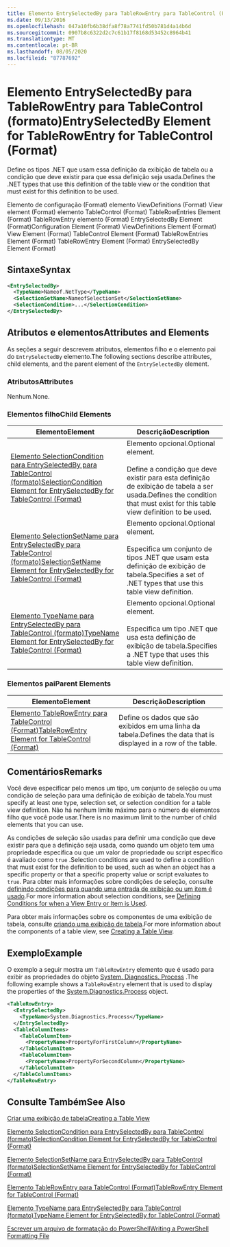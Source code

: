 ```yaml
---
title: Elemento EntrySelectedBy para TableRowEntry para TableControl (Format) | Microsoft Docs
ms.date: 09/13/2016
ms.openlocfilehash: 047a10fb6b38dfa8f78a7741fd50b781d4a14b6d
ms.sourcegitcommit: 0907b8c6322d2c7c61b17f8168d53452c8964b41
ms.translationtype: MT
ms.contentlocale: pt-BR
ms.lasthandoff: 08/05/2020
ms.locfileid: "87787692"
---
```

# <a name="entryselectedby-element-for-tablerowentry--for-tablecontrol-format"></a><span data-ttu-id="a56e2-102">Elemento EntrySelectedBy para TableRowEntry para TableControl (formato)</span><span class="sxs-lookup"><span data-stu-id="a56e2-102">EntrySelectedBy Element for TableRowEntry  for TableControl (Format)</span></span>

<span data-ttu-id="a56e2-103">Define os tipos .NET que usam essa definição da exibição de tabela ou a condição que deve existir para que essa definição seja usada.</span><span class="sxs-lookup"><span data-stu-id="a56e2-103">Defines the .NET types that use this definition of the table view or the condition that must exist for this definition to be used.</span></span>

<span data-ttu-id="a56e2-104">Elemento de configuração (Format) elemento ViewDefinitions (Format) View element (Format) elemento TableControl (Format) TableRowEntries Element (Format) TableRowEntry elemento (Format) EntrySelectedBy Element (Format)</span><span class="sxs-lookup"><span data-stu-id="a56e2-104">Configuration Element (Format) ViewDefinitions Element (Format) View Element (Format) TableControl Element (Format) TableRowEntries Element (Format) TableRowEntry Element (Format) EntrySelectedBy Element (Format)</span></span>

## <a name="syntax"></a><span data-ttu-id="a56e2-105">Sintaxe</span><span class="sxs-lookup"><span data-stu-id="a56e2-105">Syntax</span></span>

```xml
<EntrySelectedBy>
  <TypeName>Nameof.NetType</TypeName>
  <SelectionSetName>NameofSelectionSet</SelectionSetName>
  <SelectionCondition>...</SelectionCondition>
</EntrySelectedBy>
```

## <a name="attributes-and-elements"></a><span data-ttu-id="a56e2-106">Atributos e elementos</span><span class="sxs-lookup"><span data-stu-id="a56e2-106">Attributes and Elements</span></span>

<span data-ttu-id="a56e2-107">As seções a seguir descrevem atributos, elementos filho e o elemento pai do `EntrySelectedBy` elemento.</span><span class="sxs-lookup"><span data-stu-id="a56e2-107">The following sections describe attributes, child elements, and the parent element of the `EntrySelectedBy` element.</span></span>

### <a name="attributes"></a><span data-ttu-id="a56e2-108">Atributos</span><span class="sxs-lookup"><span data-stu-id="a56e2-108">Attributes</span></span>

<span data-ttu-id="a56e2-109">Nenhum.</span><span class="sxs-lookup"><span data-stu-id="a56e2-109">None.</span></span>

### <a name="child-elements"></a><span data-ttu-id="a56e2-110">Elementos filho</span><span class="sxs-lookup"><span data-stu-id="a56e2-110">Child Elements</span></span>

|<span data-ttu-id="a56e2-111">Elemento</span><span class="sxs-lookup"><span data-stu-id="a56e2-111">Element</span></span>|<span data-ttu-id="a56e2-112">Descrição</span><span class="sxs-lookup"><span data-stu-id="a56e2-112">Description</span></span>|
|-------------|-----------------|
|[<span data-ttu-id="a56e2-113">Elemento SelectionCondition para EntrySelectedBy para TableControl (formato)</span><span class="sxs-lookup"><span data-stu-id="a56e2-113">SelectionCondition Element for EntrySelectedBy for TableControl (Format)</span></span>](./selectioncondition-element-for-entryselectedby-for-tablecontrol-format.md)|<span data-ttu-id="a56e2-114">Elemento opcional.</span><span class="sxs-lookup"><span data-stu-id="a56e2-114">Optional element.</span></span><br /><br /> <span data-ttu-id="a56e2-115">Define a condição que deve existir para esta definição de exibição de tabela a ser usada.</span><span class="sxs-lookup"><span data-stu-id="a56e2-115">Defines the condition that must exist for this table view definition to be used.</span></span>|
|[<span data-ttu-id="a56e2-116">Elemento SelectionSetName para EntrySelectedBy para TableControl (formato)</span><span class="sxs-lookup"><span data-stu-id="a56e2-116">SelectionSetName Element for EntrySelectedBy for TableControl (Format)</span></span>](./selectionsetname-element-for-entryselectedby-for-tablecontrol-format.md)|<span data-ttu-id="a56e2-117">Elemento opcional.</span><span class="sxs-lookup"><span data-stu-id="a56e2-117">Optional element.</span></span><br /><br /> <span data-ttu-id="a56e2-118">Especifica um conjunto de tipos .NET que usam esta definição de exibição de tabela.</span><span class="sxs-lookup"><span data-stu-id="a56e2-118">Specifies a set of .NET types that use this table view definition.</span></span>|
|[<span data-ttu-id="a56e2-119">Elemento TypeName para EntrySelectedBy para TableControl (formato)</span><span class="sxs-lookup"><span data-stu-id="a56e2-119">TypeName Element for EntrySelectedBy for TableControl (Format)</span></span>](./typename-element-for-entryselectedby-for-tablecontrol-format.md)|<span data-ttu-id="a56e2-120">Elemento opcional.</span><span class="sxs-lookup"><span data-stu-id="a56e2-120">Optional element.</span></span><br /><br /> <span data-ttu-id="a56e2-121">Especifica um tipo .NET que usa esta definição de exibição de tabela.</span><span class="sxs-lookup"><span data-stu-id="a56e2-121">Specifies a .NET type that uses this table view definition.</span></span>|

### <a name="parent-elements"></a><span data-ttu-id="a56e2-122">Elementos pai</span><span class="sxs-lookup"><span data-stu-id="a56e2-122">Parent Elements</span></span>

|<span data-ttu-id="a56e2-123">Elemento</span><span class="sxs-lookup"><span data-stu-id="a56e2-123">Element</span></span>|<span data-ttu-id="a56e2-124">Descrição</span><span class="sxs-lookup"><span data-stu-id="a56e2-124">Description</span></span>|
|-------------|-----------------|
|[<span data-ttu-id="a56e2-125">Elemento TableRowEntry para TableControl (Format)</span><span class="sxs-lookup"><span data-stu-id="a56e2-125">TableRowEntry Element for TableControl (Format)</span></span>](./tablerowentry-element-for-tablerowentries-for-tablecontrol-format.md)|<span data-ttu-id="a56e2-126">Define os dados que são exibidos em uma linha da tabela.</span><span class="sxs-lookup"><span data-stu-id="a56e2-126">Defines the data that is displayed in a row of the table.</span></span>|

## <a name="remarks"></a><span data-ttu-id="a56e2-127">Comentários</span><span class="sxs-lookup"><span data-stu-id="a56e2-127">Remarks</span></span>

<span data-ttu-id="a56e2-128">Você deve especificar pelo menos um tipo, um conjunto de seleção ou uma condição de seleção para uma definição de exibição de tabela.</span><span class="sxs-lookup"><span data-stu-id="a56e2-128">You must specify at least one type, selection set, or selection condition for a table view definition.</span></span> <span data-ttu-id="a56e2-129">Não há nenhum limite máximo para o número de elementos filho que você pode usar.</span><span class="sxs-lookup"><span data-stu-id="a56e2-129">There is no maximum limit to the number of child elements that you can use.</span></span>

<span data-ttu-id="a56e2-130">As condições de seleção são usadas para definir uma condição que deve existir para que a definição seja usada, como quando um objeto tem uma propriedade específica ou que um valor de propriedade ou script específico é avaliado como `true` .</span><span class="sxs-lookup"><span data-stu-id="a56e2-130">Selection conditions are used to define a condition that must exist for the definition to be used, such as when an object has a specific property or that a specific property value or script evaluates to `true`.</span></span> <span data-ttu-id="a56e2-131">Para obter mais informações sobre condições de seleção, consulte [definindo condições para quando uma entrada de exibição ou um item é usado](./defining-conditions-for-displaying-data.md).</span><span class="sxs-lookup"><span data-stu-id="a56e2-131">For more information about selection conditions, see [Defining Conditions for when a View Entry or Item is Used](./defining-conditions-for-displaying-data.md).</span></span>

<span data-ttu-id="a56e2-132">Para obter mais informações sobre os componentes de uma exibição de tabela, consulte [criando uma exibição de tabela](./creating-a-table-view.md).</span><span class="sxs-lookup"><span data-stu-id="a56e2-132">For more information about the components of a table view, see [Creating a Table View](./creating-a-table-view.md).</span></span>

## <a name="example"></a><span data-ttu-id="a56e2-133">Exemplo</span><span class="sxs-lookup"><span data-stu-id="a56e2-133">Example</span></span>

<span data-ttu-id="a56e2-134">O exemplo a seguir mostra um `TableRowEntry` elemento que é usado para exibir as propriedades do objeto [System. Diagnostics. Process](/dotnet/api/System.Diagnostics.Process) .</span><span class="sxs-lookup"><span data-stu-id="a56e2-134">The following example shows a `TableRowEntry` element that is used to display the properties of the [System.Diagnostics.Process](/dotnet/api/System.Diagnostics.Process) object.</span></span>

```xml
<TableRowEntry>
  <EntrySelectedBy>
    <TypeName>System.Diagnostics.Process</TypeName>
  </EntrySelectedBy>
  <TableColumnItems>
    <TableColumnItem>
      <PropertyName>PropertyForFirstColumn</PropertyName>
    </TableColumnItem>
    <TableColumnItem>
      <PropertyName>PropertyForSecondColumn</PropertyName>
    </TableColumnItem>
  </TableColumnItems>
</TableRowEntry>
```

## <a name="see-also"></a><span data-ttu-id="a56e2-135">Consulte Também</span><span class="sxs-lookup"><span data-stu-id="a56e2-135">See Also</span></span>

[<span data-ttu-id="a56e2-136">Criar uma exibição de tabela</span><span class="sxs-lookup"><span data-stu-id="a56e2-136">Creating a Table View</span></span>](./creating-a-table-view.md)

[<span data-ttu-id="a56e2-137">Elemento SelectionCondition para EntrySelectedBy para TableControl (formato)</span><span class="sxs-lookup"><span data-stu-id="a56e2-137">SelectionCondition Element for EntrySelectedBy for TableControl (Format)</span></span>](./selectioncondition-element-for-entryselectedby-for-tablecontrol-format.md)

[<span data-ttu-id="a56e2-138">Elemento SelectionSetName para EntrySelectedBy para TableControl (formato)</span><span class="sxs-lookup"><span data-stu-id="a56e2-138">SelectionSetName Element for EntrySelectedBy for TableControl (Format)</span></span>](./selectionsetname-element-for-entryselectedby-for-tablecontrol-format.md)

[<span data-ttu-id="a56e2-139">Elemento TableRowEntry para TableControl (Format)</span><span class="sxs-lookup"><span data-stu-id="a56e2-139">TableRowEntry Element for TableControl (Format)</span></span>](./tablerowentry-element-for-tablerowentries-for-tablecontrol-format.md)

[<span data-ttu-id="a56e2-140">Elemento TypeName para EntrySelectedBy para TableControl (formato)</span><span class="sxs-lookup"><span data-stu-id="a56e2-140">TypeName Element for EntrySelectedBy for TableControl (Format)</span></span>](./typename-element-for-entryselectedby-for-tablecontrol-format.md)

[<span data-ttu-id="a56e2-141">Escrever um arquivo de formatação do PowerShell</span><span class="sxs-lookup"><span data-stu-id="a56e2-141">Writing a PowerShell Formatting File</span></span>](./writing-a-powershell-formatting-file.md)
